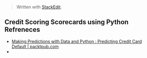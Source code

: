 


> Written with [StackEdit](https://stackedit.io/).

## Credit Scoring Scorecards using Python Refreneces

- [Making Predictions with Data and Python : Predicting Credit Card Default | packtpub.com](https://www.youtube.com/watch?v=zUqa6KcwRhs)
- 
<!--stackedit_data:
eyJoaXN0b3J5IjpbLTE0MTAwMzkyNzVdfQ==
-->